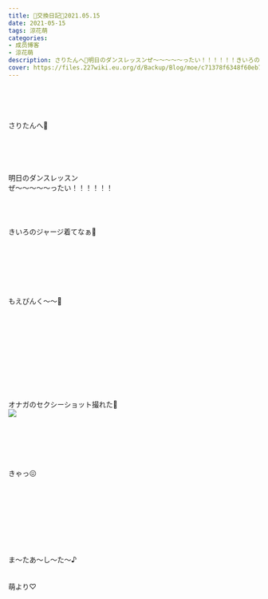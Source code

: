 ```yaml
---
title: 🐥交換日記🐥2021.05.15
date: 2021-05-15
tags: 涼花萌
categories: 
- 成员博客
- 涼花萌
description: さりたんへ🐨明日のダンスレッスンぜ〜〜〜〜〜ったい！！！！！！きいろのジャージ着てなぁ🌼もえぴんく〜〜🌸オナガのセクシーショ...
cover: https://files.227wiki.eu.org/d/Backup/Blog/moe/c71378f6348f60eb76c83224560b2.jpg 
---
```

<div class="blog_detail__main">
        ﻿<br/>
<br/>
<br/>
<br/>
さりたんへ🐨<br/>
<br/>
<br/>
<br/>
<br/>
<br/>
明日のダンスレッスン<br/>
ぜ〜〜〜〜〜ったい！！！！！！<br/>
<br/>
<br/>
<br/>
<br/>
きいろのジャージ着てなぁ🌼<br/>
<br/>
<br/>
<br/>
<br/>
<br/>
<br/>
<br/>
もえぴんく〜〜🌸<br/>
<br/>
<br/>
<br/>
<br/>
<br/>
<br/>
<br/>
<br/>
<br/>
<br/>
<br/>
オナガのセクシーショット撮れた📸<br/>
<img src="https://files.227wiki.eu.org/d/Backup/Blog/moe/c71378f6348f60eb76c83224560b2.jpg"><br/>
<br/>
<br/>
<br/>
<br/>
<br/>
<br/>
きゃっ😖<br/>
<br/>
<br/>
<br/>
<br/>
<br/>
<br/>
<br/>
<br/>
<br/>
ま〜たあ〜し〜た〜♪<br/>
<br/>
<br/>
萌より♡
<!--twitter-->

<!--//twitter-->
</img></div>